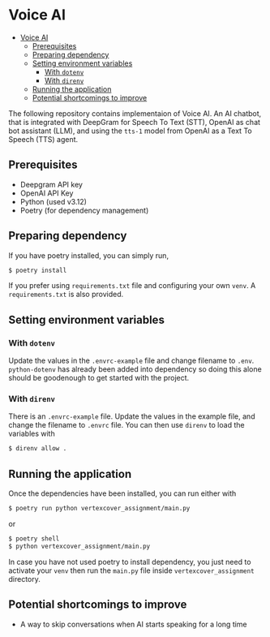 # Voice AI

- [Voice AI](#voice-ai)
  - [Prerequisites](#prerequisites)
  - [Preparing dependency](#preparing-dependency)
  - [Setting environment variables](#setting-environment-variables)
    - [With `dotenv`](#with-dotenv)
    - [With `direnv`](#with-direnv)
  - [Running the application](#running-the-application)
  - [Potential shortcomings to improve](#potential-shortcomings-to-improve)


The following repository contains implementaion of Voice AI. An AI chatbot, that is integrated with DeepGram for Speech To Text (STT), OpenAI as chat bot assistant (LLM), and using the `tts-1` model from OpenAI as a Text To Speech (TTS) agent.

## Prerequisites
 - Deepgram API key
 - OpenAI API Key
 - Python (used v3.12)
 - Poetry (for dependency management)
 
## Preparing dependency

If you have poetry installed, you can simply run,
```bash
$ poetry install
```

If you prefer using `requirements.txt` file and configuring your own `venv`. A `requirements.txt` is also provided.

## Setting environment variables

### With `dotenv`
Update the values in the `.envrc-example` file and change filename to `.env`. `python-dotenv` has already been added into dependency so doing this alone should be goodenough to get started with the project.

### With `direnv`
There is an `.envrc-example` file. Update the values in the example file, and change the filename to `.envrc` file. You can then use `direnv` to load the variables with 
```bash
$ direnv allow .
```

## Running the application 

Once the dependencies have been installed, you can run either with
```bash
$ poetry run python vertexcover_assignment/main.py
```
or 
```bash
$ poetry shell
$ python vertexcover_assignment/main.py
```

In case you have not used poetry to install dependency, you just need to activate your `venv` then run the `main.py` file inside `vertexcover_assignment` directory.

## Potential shortcomings to improve 

- A way to skip conversations when AI starts speaking for a long time
